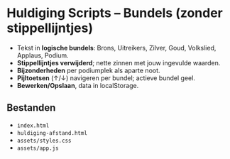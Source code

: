 # Huldiging Scripts – Bundels (zonder stippellijntjes)

- Tekst in **logische bundels**: Brons, Uitreikers, Zilver, Goud, Volkslied, Applaus, Podium.
- **Stippellijntjes verwijderd**; nette zinnen met jouw ingevulde waarden.
- **Bijzonderheden** per podiumplek als aparte noot.
- **Pijltoetsen** (↑/↓) navigeren per bundel; actieve bundel geel.
- **Bewerken/Opslaan**, data in localStorage.

## Bestanden
- `index.html`
- `huldiging-afstand.html`
- `assets/styles.css`
- `assets/app.js`